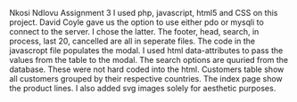 Nkosi Ndlovu Assignment 3
I used php, javascript, html5 and CSS on this project.
David Coyle gave us the option to use either pdo or mysqli to connect to the server. I chose the latter.
The footer, head, search, in process, last 20, cancelled are all in seperate files.
The code in the javascropt file populates the modal.
I used html data-attributes to pass the values from the table to the modal.
The search options are quuried from the database. These were not hard coded into the html.
Customers table show all customers grouped by their respective countries.
The index page show the product lines. I also added svg images solely for aesthetic purposes.

